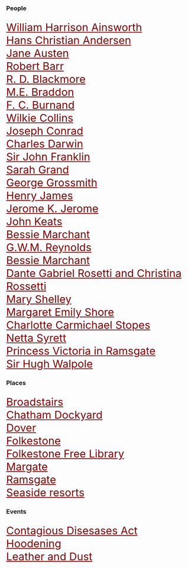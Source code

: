 <style>
    .clearfix::after {content: ""; clear: both; display: table;}
    .thumb {float:left; margin:0 18px 0 6px; width:100%; width:100%; max-width:150px; box-shadow: 0 4px 8px 0 rgba(0, 0, 0, 0.2), 0 6px 20px 0 rgba(0, 0, 0, 0.19); border:1px solid #aaa; margin-bottom: 24px;}
    p {font-size: 1.5rem;}
    a {color: #800000 !important; font-size: 1.2em;}
</style>

<param ve-config title="19th Century Kent">

### People

[William Harrison Ainsworth](19c-ainsworth-biography)  
[Hans Christian Andersen](19c-christian-andersen)   
[Jane Austen](19c-austen-biography)  
[Robert Barr](19c-barr-biography)  
[R. D. Blackmore](19c-blackmore-biography)  
[M.E. Braddon](19c-braddon-biography)   
[F. C. Burnand](19c-burnand-biography)  
[Wilkie Collins](19c-collins-biography)   
[Joseph Conrad](19c-conrad-biography)  
[Charles Darwin](19c-darwin-biography)   
[Sir John Franklin](19c-franklin-biography)  
[Sarah Grand](19c-grand-biography)   
[George Grossmith](19c-grossmith-biography)  
[Henry James](19c-jamesh-hever-castle)  
[Jerome K. Jerome](19c-jerome-biography)   
[John Keats](19c-keats-margate)   
[Bessie Marchant](19c-marchantb-biography)  
[G.W.M. Reynolds](19c-reynoldsgwm-biography)  
[Bessie Marchant](19c-marchantb-biography)  
[Dante Gabriel Rosetti and Christina Rossetti](19c-rossetti-biography)  
[Mary Shelley](19c-shelleym-biography)  
[Margaret Emily Shore](19c-shore-biography)  
[Charlotte Carmichael Stopes](19c-stopes-biography)   
[Netta Syrett](19c-syrett-biography)   
[Princess Victoria in Ramsgate](19c-victoria-albion-house)   
[Sir Hugh Walpole](19c-walpole-biography)


### Places

[Broadstairs](/dickens/broadstairs-19th-century)   
[Chatham Dockyard](19c-chatham-dockyard)  
[Dover](/dickens/19c-dover)   
[Folkestone](19c-folkestone)   
[Folkestone Free Library](19c-folkestone-free-library)  
[Margate](/dickens/19c-margate)   
[Ramsgate](/dickens/19c-ramsgate)  
[Seaside resorts](19c-seaside)   

### Events

[Contagious Disesases Act](19c-contagious-diseases)   
[Hoodening](19c-hoodening)  
[Leather and Dust](/dickens/19c-leather-and-dust)

<!--stackedit_data:
eyJoaXN0b3J5IjpbMTIzMTk4NTY2MF19
-->
